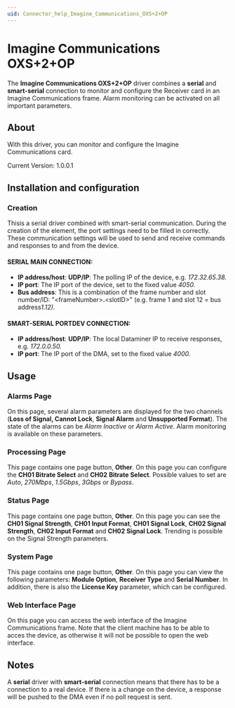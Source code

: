 ```yaml
---
uid: Connector_help_Imagine_Communications_OXS+2+OP
---
```


# Imagine Communications OXS+2+OP

The **Imagine Communications OXS+2+OP** driver combines a **serial** and **smart-serial** connection to monitor and configure the Receiver card in an Imagine Communications frame. Alarm monitoring can be activated on all important parameters.

## About

With this driver, you can monitor and configure the Imagine Communications card.

Current Version: 1.0.0.1

## Installation and configuration

### Creation

Thisis a serial driver combined with smart-serial communication. During the creation of the element, the port settings need to be filled in correctly. These communication settings will be used to send and receive commands and responses to and from the device.

#### SERIAL MAIN CONNECTION:

- **IP address/host**: **UDP/IP**: The polling IP of the device, e.g. *172.32.65.38.*
- **IP port**: The IP port of the device, set to the fixed value *4050.*
- **Bus address**: This is a combination of the frame number and slot number/ID: "\<frameNumber\>**.**\<slotID\>" (e.g. frame 1 and slot 12 = bus address*1.12).*

#### SMART-SERIAL PORTDEV CONNECTION:

- **IP address/host**: **UDP/IP**: The local Dataminer IP to receive responses, e.g. *172.0.0.50.*
- **IP port**: The IP port of the DMA, set to the fixed value *4000.*

## Usage

### Alarms Page

On this page, several alarm parameters are displayed for the two channels (**Loss of Signal, Cannot Lock**, **Signal Alarm** and **Unsupported Format**). The state of the alarms can be *Alarm Inactive* or *Alarm Active*. Alarm monitoring is available on these parameters.

### Processing Page

This page contains one page button, **Other**. On this page you can configure the **CH01 Bitrate Select** and **CH02** **Bitrate Select**. Possible values to set are *Auto*, *270Mbps*, *1.5Gbps*, *3Gbps* or *Bypass*.

### Status Page

This page contains one page button, **Other**. On this page you can see the **CH01 Signal Strength**, **CH01 Input Format**, **CH01 Signal Lock**, **CH02 Signal Strength**, **CH02 Input Format** and **CH02 Signal Lock**. Trending is possible on the Signal Strength parameters.

### System Page

This page contains one page button, **Other**. On this page you can view the following parameters: **Module Option**, **Receiver Type** and **Serial Number**. In addition, there is also the **License Key** parameter, which can be configured.

### Web Interface Page

On this page you can access the web interface of the Imagine Communications frame. Note that the client machine has to be able to acces the device, as otherwise it will not be possible to open the web interface.

## Notes

A **serial** driver with **smart-serial** connection means that there has to be a connection to a real device. If there is a change on the device, a response will be pushed to the DMA even if no poll request is sent.
